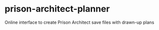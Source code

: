 prison-architect-planner
========================

Online interface to create Prison Architect save files with drawn-up plans
